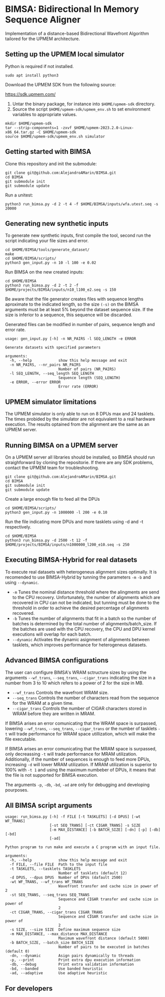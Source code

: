# BIMSA: Bidirectional In Memory Sequence Aligner
Implementation of a distance-based Bidirectional Wavefront Algorithm tailored for the UPMEM architecture.

## Setting up the UPMEM local simulator
Python is required if not installed.
```
sudo apt install python3
```

Download the UPMEM SDK from the following source:

https://sdk.upmem.com/

1. Untar the binary package, for instance into `$HOME/upmem-sdk` directory.
2. Source the script `$HOME/upmem-sdk/upmem_env.sh` to set environment variables to appropriate values.
```
mkdir $HOME/upmem-sdk
tar --strip-components=1 -zxvf $HOME/upmem-2023.2.0-Linux-x86_64.tar.gz -C $HOME/upmem-sdk
source $HOME/upmem-sdk/upmem_env.sh simulator
```

## Getting started with BIMSA
Clone this repository and init the submodule:
```
git clone git@github.com:AlejandroAMarin/BIMSA.git
cd BIMSA
git submodule init
git submodule update
```

Run a unitest:
```
python3 run_bimsa.py -d 2 -t 4 -f $HOME/BIMSA/inputs/wfa.utest.seq -s 20000
```

## Generating new synthetic inputs
To generate new synthetic inputs, first compile the tool, second run the script indicating your file sizes and error.
```
cd $HOME/BIMSA/tools/generate_dataset/
make
cd $HOME/BIMSA/scripts/
python3 gen_input.py -n 10 -l 100 -e 0.02
```
Run BIMSA on the new created inputs:
```
cd $HOME/BIMSA
python3 run_bimsa.py -d 2 -t 2 -f $HOME/projects/BIMSA/inputs/n10_l100_e2.seq -s 150
```
Be aware that the file generator creates files with sequence lengths aproximate to the indicated length, so the size `(-s)` on the BIMSA arguments must be at least 5% beyond the dataset sequence size. If the size is inferior to a sequence, this sequence will be discarded.

Generated files can be modified in number of pairs, sequence length and error rate.
```
usage: gen_input.py [-h] -n NR_PAIRS -l SEQ_LENGTH -e ERROR

Generate datasets with specified parameters

arguments:
  -h, --help            show this help message and exit
  -n NR_PAIRS, --nr_pairs NR_PAIRS
                        Number of pairs (NR_PAIRS)
  -l SEQ_LENGTH, --seq_length SEQ_LENGTH
                        Sequence length (SEQ_LENGTH)
  -e ERROR, --error ERROR
                        Error rate (ERROR)
```
## UPMEM simulator limitations
The UPMEM simulator is only able to run on 8 DPUs max and 24 tasklets.
The times probided by the simulator are not equivalent to a real hardware execution. The results optained from the alignment are the same as an UPMEM server.

## Running BIMSA on a UPMEM server
On a UPMEM server all libraries should be installed, so BIMSA should run straighforward by cloning the repositorie. If there are any SDK problems, contact the UPMEM team for troubleshooting.
```
git clone git@github.com:AlejandroAMarin/BIMSA.git
cd BIMSA
git submodule init
git submodule update
```
Create a large enough file to feed all the DPUs
```
cd $HOME/BIMSA/scripts/
python3 gen_input.py -n 1000000 -l 200 -e 0.10
```

Run the file indicating more DPUs and more tasklets using -d and -t respectively.
```
cd $HOME/BIMSA
python3 run_bimsa.py -d 2500 -t 12 -f $HOME/projects/BIMSA/inputs/n1000000_l200_e10.seq -s 250
```

## Executing BIMSA-Hybrid for real datasets
To execute real datasets with heterogeneus alignment sizes optimally. It is recomended to use BIMSA-Hybrid by tunning the parameters `-m` `-b` and using `--dynamic`.
- `-m` Tunes the nominal distance threshold where the alingments are send to the CPU recovery. Unfortunately, the number of alignments which are recovered in CPU can not be indicated, but tunning must be done to the threshold in order to achieve the desired percentage of alignments recovered.
- `-b` Tunes the number of alignments that fit in a batch so the number of batches is determined by the total number of alignments/batch_size. If the batches are used with the CPU recovery, the CPU and DPU kernel executions will overlap for each batch.
- `--dynamic` Activates the dynamic asignment of alignments between tasklets, which improves performance for heterogeneus datasets.

## Advanced BIMSA configurations
The user can configure BIMSA's WRAM sctructure sizes by using the arguments `--wf_trans`, `--seq_trans`, `--cigar_trans` indicating the size in a number from 3 to 10 which refers to a power of 2 for the size in MB.
- `--wf_trans` Controls the wavefront WRAM size.
- `--seq_trans` Controls the number of characters read from the sequence for the WRAM at a given time.
- `--cigar_trans` Controls the number of CIGAR characters stored in WRAM before they are written in MRAM.

If BIMSA arises an error comunicating that the WRAM space is surpassed, lowering `--wf_trans`, `--seq_trans`, `--cigar_trans` or the number of tasklets `-t` will trade performance for WRAM space utillization, which will make the file executable.

If BIMSA arises an error comunicating that the MRAM space is surpassed, only decreassing `-t` will trade performance for MRAM utilization. Additionally, if the number of sequences is enough to feed more DPUs, increasing `-d` will lower MRAM utilization. If MRAM utilization is superior to 100% with `-t 1` and using the maximum numbeber of DPUs, it means that the file is not supported for BIMSA execution.

The arguments `-p`, `-db`, `-bd`, `-ad` are only for debugging and developing pourposes.

## All BIMSA script arguments
```
usage: run_bimsa.py [-h] -f FILE [-t TASKLETS] [-d DPUS] [-wt WF_TRANS]
                    [-st SEQ_TRANS] [-ct CIGAR_TRANS] -s SIZE
                    [-m MAX_DISTANCE] [-b BATCH_SIZE] [-dn] [-p] [-db] [-bd]
                    [-ad]

Python program to run make and execute a C program with an input file.

arguments:
  -h, --help            show this help message and exit
  -f FILE, --file FILE  Path to the input file
  -t TASKLETS, --tasklets TASKLETS
                        Number of tasklets (default 12)
  -d DPUS, --dpus DPUS  Number of DPUs (dafault 2500)
  -wt WF_TRANS, --wf_trans WF_TRANS
                        Wavefront transfer and cache size in power of 2
  -st SEQ_TRANS, --seq_trans SEQ_TRANS
                        Sequence and CIGAR transfer and cache size in power of
                        2
  -ct CIGAR_TRANS, --cigar_trans CIGAR_TRANS
                        Sequence and CIGAR transfer and cache size in power of
                        2
  -s SIZE, --size SIZE  Define maximum sequence size
  -m MAX_DISTANCE, --max_distance MAX_DISTANCE
                        Maximum wavefront distance (default 5000)
  -b BATCH_SIZE, --batch_size BATCH_SIZE
                        Number of pairs to be executed in batches (default 0)
  -dn, --dynamic        Asign pairs dynamically to threads
  -p, --print           Print extra dpu execution information
  -db, --debug          Print extra validation information
  -bd, --banded         Use banded heuristic
  -ad, --adaptive       Use adaptive heuristic
```

## For developers
